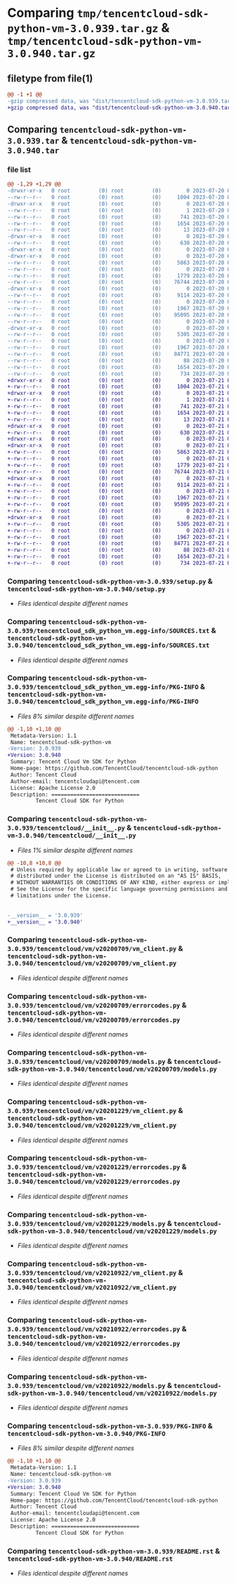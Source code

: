 # Comparing `tmp/tencentcloud-sdk-python-vm-3.0.939.tar.gz` & `tmp/tencentcloud-sdk-python-vm-3.0.940.tar.gz`

## filetype from file(1)

```diff
@@ -1 +1 @@
-gzip compressed data, was "dist/tencentcloud-sdk-python-vm-3.0.939.tar", last modified: Thu Jul 20 00:37:04 2023, max compression
+gzip compressed data, was "dist/tencentcloud-sdk-python-vm-3.0.940.tar", last modified: Fri Jul 21 00:55:27 2023, max compression
```

## Comparing `tencentcloud-sdk-python-vm-3.0.939.tar` & `tencentcloud-sdk-python-vm-3.0.940.tar`

### file list

```diff
@@ -1,29 +1,29 @@
-drwxr-xr-x   0 root         (0) root         (0)        0 2023-07-20 00:37:04.000000 tencentcloud-sdk-python-vm-3.0.939/
--rw-r--r--   0 root         (0) root         (0)     1004 2023-07-20 00:37:04.000000 tencentcloud-sdk-python-vm-3.0.939/setup.py
-drwxr-xr-x   0 root         (0) root         (0)        0 2023-07-20 00:37:04.000000 tencentcloud-sdk-python-vm-3.0.939/tencentcloud_sdk_python_vm.egg-info/
--rw-r--r--   0 root         (0) root         (0)        1 2023-07-20 00:37:04.000000 tencentcloud-sdk-python-vm-3.0.939/tencentcloud_sdk_python_vm.egg-info/dependency_links.txt
--rw-r--r--   0 root         (0) root         (0)      741 2023-07-20 00:37:04.000000 tencentcloud-sdk-python-vm-3.0.939/tencentcloud_sdk_python_vm.egg-info/SOURCES.txt
--rw-r--r--   0 root         (0) root         (0)     1654 2023-07-20 00:37:04.000000 tencentcloud-sdk-python-vm-3.0.939/tencentcloud_sdk_python_vm.egg-info/PKG-INFO
--rw-r--r--   0 root         (0) root         (0)       13 2023-07-20 00:37:04.000000 tencentcloud-sdk-python-vm-3.0.939/tencentcloud_sdk_python_vm.egg-info/top_level.txt
-drwxr-xr-x   0 root         (0) root         (0)        0 2023-07-20 00:37:04.000000 tencentcloud-sdk-python-vm-3.0.939/tencentcloud/
--rw-r--r--   0 root         (0) root         (0)      630 2023-07-20 00:37:04.000000 tencentcloud-sdk-python-vm-3.0.939/tencentcloud/__init__.py
-drwxr-xr-x   0 root         (0) root         (0)        0 2023-07-20 00:37:04.000000 tencentcloud-sdk-python-vm-3.0.939/tencentcloud/vm/
-drwxr-xr-x   0 root         (0) root         (0)        0 2023-07-20 00:37:04.000000 tencentcloud-sdk-python-vm-3.0.939/tencentcloud/vm/v20200709/
--rw-r--r--   0 root         (0) root         (0)     5863 2023-07-20 00:37:04.000000 tencentcloud-sdk-python-vm-3.0.939/tencentcloud/vm/v20200709/vm_client.py
--rw-r--r--   0 root         (0) root         (0)        0 2023-07-20 00:37:04.000000 tencentcloud-sdk-python-vm-3.0.939/tencentcloud/vm/v20200709/__init__.py
--rw-r--r--   0 root         (0) root         (0)     1779 2023-07-20 00:37:04.000000 tencentcloud-sdk-python-vm-3.0.939/tencentcloud/vm/v20200709/errorcodes.py
--rw-r--r--   0 root         (0) root         (0)    76744 2023-07-20 00:37:04.000000 tencentcloud-sdk-python-vm-3.0.939/tencentcloud/vm/v20200709/models.py
-drwxr-xr-x   0 root         (0) root         (0)        0 2023-07-20 00:37:04.000000 tencentcloud-sdk-python-vm-3.0.939/tencentcloud/vm/v20201229/
--rw-r--r--   0 root         (0) root         (0)     9114 2023-07-20 00:37:04.000000 tencentcloud-sdk-python-vm-3.0.939/tencentcloud/vm/v20201229/vm_client.py
--rw-r--r--   0 root         (0) root         (0)        0 2023-07-20 00:37:04.000000 tencentcloud-sdk-python-vm-3.0.939/tencentcloud/vm/v20201229/__init__.py
--rw-r--r--   0 root         (0) root         (0)     1967 2023-07-20 00:37:04.000000 tencentcloud-sdk-python-vm-3.0.939/tencentcloud/vm/v20201229/errorcodes.py
--rw-r--r--   0 root         (0) root         (0)    95095 2023-07-20 00:37:04.000000 tencentcloud-sdk-python-vm-3.0.939/tencentcloud/vm/v20201229/models.py
--rw-r--r--   0 root         (0) root         (0)        0 2023-07-20 00:37:04.000000 tencentcloud-sdk-python-vm-3.0.939/tencentcloud/vm/__init__.py
-drwxr-xr-x   0 root         (0) root         (0)        0 2023-07-20 00:37:04.000000 tencentcloud-sdk-python-vm-3.0.939/tencentcloud/vm/v20210922/
--rw-r--r--   0 root         (0) root         (0)     5305 2023-07-20 00:37:04.000000 tencentcloud-sdk-python-vm-3.0.939/tencentcloud/vm/v20210922/vm_client.py
--rw-r--r--   0 root         (0) root         (0)        0 2023-07-20 00:37:04.000000 tencentcloud-sdk-python-vm-3.0.939/tencentcloud/vm/v20210922/__init__.py
--rw-r--r--   0 root         (0) root         (0)     1967 2023-07-20 00:37:04.000000 tencentcloud-sdk-python-vm-3.0.939/tencentcloud/vm/v20210922/errorcodes.py
--rw-r--r--   0 root         (0) root         (0)    84771 2023-07-20 00:37:04.000000 tencentcloud-sdk-python-vm-3.0.939/tencentcloud/vm/v20210922/models.py
--rw-r--r--   0 root         (0) root         (0)       88 2023-07-20 00:37:04.000000 tencentcloud-sdk-python-vm-3.0.939/setup.cfg
--rw-r--r--   0 root         (0) root         (0)     1654 2023-07-20 00:37:04.000000 tencentcloud-sdk-python-vm-3.0.939/PKG-INFO
--rw-r--r--   0 root         (0) root         (0)      734 2023-07-20 00:37:04.000000 tencentcloud-sdk-python-vm-3.0.939/README.rst
+drwxr-xr-x   0 root         (0) root         (0)        0 2023-07-21 00:55:27.000000 tencentcloud-sdk-python-vm-3.0.940/
+-rw-r--r--   0 root         (0) root         (0)     1004 2023-07-21 00:55:27.000000 tencentcloud-sdk-python-vm-3.0.940/setup.py
+drwxr-xr-x   0 root         (0) root         (0)        0 2023-07-21 00:55:27.000000 tencentcloud-sdk-python-vm-3.0.940/tencentcloud_sdk_python_vm.egg-info/
+-rw-r--r--   0 root         (0) root         (0)        1 2023-07-21 00:55:27.000000 tencentcloud-sdk-python-vm-3.0.940/tencentcloud_sdk_python_vm.egg-info/dependency_links.txt
+-rw-r--r--   0 root         (0) root         (0)      741 2023-07-21 00:55:27.000000 tencentcloud-sdk-python-vm-3.0.940/tencentcloud_sdk_python_vm.egg-info/SOURCES.txt
+-rw-r--r--   0 root         (0) root         (0)     1654 2023-07-21 00:55:27.000000 tencentcloud-sdk-python-vm-3.0.940/tencentcloud_sdk_python_vm.egg-info/PKG-INFO
+-rw-r--r--   0 root         (0) root         (0)       13 2023-07-21 00:55:27.000000 tencentcloud-sdk-python-vm-3.0.940/tencentcloud_sdk_python_vm.egg-info/top_level.txt
+drwxr-xr-x   0 root         (0) root         (0)        0 2023-07-21 00:55:27.000000 tencentcloud-sdk-python-vm-3.0.940/tencentcloud/
+-rw-r--r--   0 root         (0) root         (0)      630 2023-07-21 00:55:27.000000 tencentcloud-sdk-python-vm-3.0.940/tencentcloud/__init__.py
+drwxr-xr-x   0 root         (0) root         (0)        0 2023-07-21 00:55:27.000000 tencentcloud-sdk-python-vm-3.0.940/tencentcloud/vm/
+drwxr-xr-x   0 root         (0) root         (0)        0 2023-07-21 00:55:27.000000 tencentcloud-sdk-python-vm-3.0.940/tencentcloud/vm/v20200709/
+-rw-r--r--   0 root         (0) root         (0)     5863 2023-07-21 00:55:27.000000 tencentcloud-sdk-python-vm-3.0.940/tencentcloud/vm/v20200709/vm_client.py
+-rw-r--r--   0 root         (0) root         (0)        0 2023-07-21 00:55:27.000000 tencentcloud-sdk-python-vm-3.0.940/tencentcloud/vm/v20200709/__init__.py
+-rw-r--r--   0 root         (0) root         (0)     1779 2023-07-21 00:55:27.000000 tencentcloud-sdk-python-vm-3.0.940/tencentcloud/vm/v20200709/errorcodes.py
+-rw-r--r--   0 root         (0) root         (0)    76744 2023-07-21 00:55:27.000000 tencentcloud-sdk-python-vm-3.0.940/tencentcloud/vm/v20200709/models.py
+drwxr-xr-x   0 root         (0) root         (0)        0 2023-07-21 00:55:27.000000 tencentcloud-sdk-python-vm-3.0.940/tencentcloud/vm/v20201229/
+-rw-r--r--   0 root         (0) root         (0)     9114 2023-07-21 00:55:27.000000 tencentcloud-sdk-python-vm-3.0.940/tencentcloud/vm/v20201229/vm_client.py
+-rw-r--r--   0 root         (0) root         (0)        0 2023-07-21 00:55:27.000000 tencentcloud-sdk-python-vm-3.0.940/tencentcloud/vm/v20201229/__init__.py
+-rw-r--r--   0 root         (0) root         (0)     1967 2023-07-21 00:55:27.000000 tencentcloud-sdk-python-vm-3.0.940/tencentcloud/vm/v20201229/errorcodes.py
+-rw-r--r--   0 root         (0) root         (0)    95095 2023-07-21 00:55:27.000000 tencentcloud-sdk-python-vm-3.0.940/tencentcloud/vm/v20201229/models.py
+-rw-r--r--   0 root         (0) root         (0)        0 2023-07-21 00:55:27.000000 tencentcloud-sdk-python-vm-3.0.940/tencentcloud/vm/__init__.py
+drwxr-xr-x   0 root         (0) root         (0)        0 2023-07-21 00:55:27.000000 tencentcloud-sdk-python-vm-3.0.940/tencentcloud/vm/v20210922/
+-rw-r--r--   0 root         (0) root         (0)     5305 2023-07-21 00:55:27.000000 tencentcloud-sdk-python-vm-3.0.940/tencentcloud/vm/v20210922/vm_client.py
+-rw-r--r--   0 root         (0) root         (0)        0 2023-07-21 00:55:27.000000 tencentcloud-sdk-python-vm-3.0.940/tencentcloud/vm/v20210922/__init__.py
+-rw-r--r--   0 root         (0) root         (0)     1967 2023-07-21 00:55:27.000000 tencentcloud-sdk-python-vm-3.0.940/tencentcloud/vm/v20210922/errorcodes.py
+-rw-r--r--   0 root         (0) root         (0)    84771 2023-07-21 00:55:27.000000 tencentcloud-sdk-python-vm-3.0.940/tencentcloud/vm/v20210922/models.py
+-rw-r--r--   0 root         (0) root         (0)       88 2023-07-21 00:55:27.000000 tencentcloud-sdk-python-vm-3.0.940/setup.cfg
+-rw-r--r--   0 root         (0) root         (0)     1654 2023-07-21 00:55:27.000000 tencentcloud-sdk-python-vm-3.0.940/PKG-INFO
+-rw-r--r--   0 root         (0) root         (0)      734 2023-07-21 00:55:27.000000 tencentcloud-sdk-python-vm-3.0.940/README.rst
```

### Comparing `tencentcloud-sdk-python-vm-3.0.939/setup.py` & `tencentcloud-sdk-python-vm-3.0.940/setup.py`

 * *Files identical despite different names*

### Comparing `tencentcloud-sdk-python-vm-3.0.939/tencentcloud_sdk_python_vm.egg-info/SOURCES.txt` & `tencentcloud-sdk-python-vm-3.0.940/tencentcloud_sdk_python_vm.egg-info/SOURCES.txt`

 * *Files identical despite different names*

### Comparing `tencentcloud-sdk-python-vm-3.0.939/tencentcloud_sdk_python_vm.egg-info/PKG-INFO` & `tencentcloud-sdk-python-vm-3.0.940/tencentcloud_sdk_python_vm.egg-info/PKG-INFO`

 * *Files 8% similar despite different names*

```diff
@@ -1,10 +1,10 @@
 Metadata-Version: 1.1
 Name: tencentcloud-sdk-python-vm
-Version: 3.0.939
+Version: 3.0.940
 Summary: Tencent Cloud Vm SDK for Python
 Home-page: https://github.com/TencentCloud/tencentcloud-sdk-python
 Author: Tencent Cloud
 Author-email: tencentcloudapi@tencent.com
 License: Apache License 2.0
 Description: ============================
         Tencent Cloud SDK for Python
```

### Comparing `tencentcloud-sdk-python-vm-3.0.939/tencentcloud/__init__.py` & `tencentcloud-sdk-python-vm-3.0.940/tencentcloud/__init__.py`

 * *Files 1% similar despite different names*

```diff
@@ -10,8 +10,8 @@
 # Unless required by applicable law or agreed to in writing, software
 # distributed under the License is distributed on an "AS IS" BASIS,
 # WITHOUT WARRANTIES OR CONDITIONS OF ANY KIND, either express or implied.
 # See the License for the specific language governing permissions and
 # limitations under the License.
 
 
-__version__ = '3.0.939'
+__version__ = '3.0.940'
```

### Comparing `tencentcloud-sdk-python-vm-3.0.939/tencentcloud/vm/v20200709/vm_client.py` & `tencentcloud-sdk-python-vm-3.0.940/tencentcloud/vm/v20200709/vm_client.py`

 * *Files identical despite different names*

### Comparing `tencentcloud-sdk-python-vm-3.0.939/tencentcloud/vm/v20200709/errorcodes.py` & `tencentcloud-sdk-python-vm-3.0.940/tencentcloud/vm/v20200709/errorcodes.py`

 * *Files identical despite different names*

### Comparing `tencentcloud-sdk-python-vm-3.0.939/tencentcloud/vm/v20200709/models.py` & `tencentcloud-sdk-python-vm-3.0.940/tencentcloud/vm/v20200709/models.py`

 * *Files identical despite different names*

### Comparing `tencentcloud-sdk-python-vm-3.0.939/tencentcloud/vm/v20201229/vm_client.py` & `tencentcloud-sdk-python-vm-3.0.940/tencentcloud/vm/v20201229/vm_client.py`

 * *Files identical despite different names*

### Comparing `tencentcloud-sdk-python-vm-3.0.939/tencentcloud/vm/v20201229/errorcodes.py` & `tencentcloud-sdk-python-vm-3.0.940/tencentcloud/vm/v20201229/errorcodes.py`

 * *Files identical despite different names*

### Comparing `tencentcloud-sdk-python-vm-3.0.939/tencentcloud/vm/v20201229/models.py` & `tencentcloud-sdk-python-vm-3.0.940/tencentcloud/vm/v20201229/models.py`

 * *Files identical despite different names*

### Comparing `tencentcloud-sdk-python-vm-3.0.939/tencentcloud/vm/v20210922/vm_client.py` & `tencentcloud-sdk-python-vm-3.0.940/tencentcloud/vm/v20210922/vm_client.py`

 * *Files identical despite different names*

### Comparing `tencentcloud-sdk-python-vm-3.0.939/tencentcloud/vm/v20210922/errorcodes.py` & `tencentcloud-sdk-python-vm-3.0.940/tencentcloud/vm/v20210922/errorcodes.py`

 * *Files identical despite different names*

### Comparing `tencentcloud-sdk-python-vm-3.0.939/tencentcloud/vm/v20210922/models.py` & `tencentcloud-sdk-python-vm-3.0.940/tencentcloud/vm/v20210922/models.py`

 * *Files identical despite different names*

### Comparing `tencentcloud-sdk-python-vm-3.0.939/PKG-INFO` & `tencentcloud-sdk-python-vm-3.0.940/PKG-INFO`

 * *Files 8% similar despite different names*

```diff
@@ -1,10 +1,10 @@
 Metadata-Version: 1.1
 Name: tencentcloud-sdk-python-vm
-Version: 3.0.939
+Version: 3.0.940
 Summary: Tencent Cloud Vm SDK for Python
 Home-page: https://github.com/TencentCloud/tencentcloud-sdk-python
 Author: Tencent Cloud
 Author-email: tencentcloudapi@tencent.com
 License: Apache License 2.0
 Description: ============================
         Tencent Cloud SDK for Python
```

### Comparing `tencentcloud-sdk-python-vm-3.0.939/README.rst` & `tencentcloud-sdk-python-vm-3.0.940/README.rst`

 * *Files identical despite different names*

